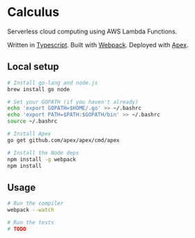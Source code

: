 Calculus
========

Serverless cloud computing using AWS Lambda Functions.

Written in [Typescript][typescript].
Built with [Webpack][webpack].
Deployed with [Apex][apex].

[typescript]: https://github.com/microsoft/typescript
[webpack]: https://github.com/webpack/webpack
[apex]: https://github.com/apex/apex


## Local setup

```sh
# Install go-lang and node.js
brew install go node

# Set your GOPATH (if you haven't already)
echo 'export GOPATH=$HOME/.go' >> ~/.bashrc
echo 'export PATH=$PATH:$GOPATH/bin' >> ~/.bashrc
source ~/.bashrc

# Install Apex
go get github.com/apex/apex/cmd/apex

# Install the Node deps
npm install -g webpack
npm install
```


## Usage

```sh
# Run the compiler
webpack --watch

# Run the tests
# TODO
```
